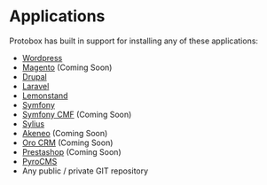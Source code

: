 # Applications

Protobox has built in support for installing any of these applications:

- [Wordpress](http://wordpress.org/)
- [Magento](http://magento.com/) (Coming Soon)
- [Drupal](https://drupal.org/)
- [Laravel](http://laravel.com/)
- [Lemonstand](http://lemonstand.com/)
- [Symfony](http://symfony.com/)
- [Symfony CMF](http://cmf.symfony.com/) (Coming Soon)
- [Sylius](http://sylius.org/)
- [Akeneo](http://www.akeneo.com/) (Coming Soon)
- [Oro CRM](http://www.orocrm.com/) (Coming Soon)
- [Prestashop](http://www.prestashop.com/) (Coming Soon)
- [PyroCMS](https://www.pyrocms.com/)
- Any public / private GIT repository
